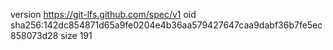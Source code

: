 version https://git-lfs.github.com/spec/v1
oid sha256:142dc854871d65a9fe0204e4b36aa579427647caa9dabf36b7fe5ec858073d28
size 191
